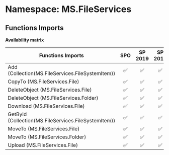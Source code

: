 # Namespace: MS.FileServices

## Functions Imports

**Availability matrix**

Functions Imports | SPO | SP 2019 | SP 2016 | SP 2013
----------|:---:|:-------:|:-------:|:-------:
Add (Collection(MS.FileServices.FileSystemItem)) | ✅ | ✅ | ✅ | ❌
CopyTo (MS.FileServices.File) | ✅ | ✅ | ✅ | ❌
DeleteObject (MS.FileServices.File) | ✅ | ✅ | ✅ | ❌
DeleteObject (MS.FileServices.Folder) | ✅ | ✅ | ✅ | ❌
Download (MS.FileServices.File) | ✅ | ✅ | ✅ | ❌
GetById (Collection(MS.FileServices.FileSystemItem)) | ✅ | ✅ | ✅ | ❌
MoveTo (MS.FileServices.File) | ✅ | ✅ | ✅ | ❌
MoveTo (MS.FileServices.Folder) | ✅ | ✅ | ✅ | ❌
Upload (MS.FileServices.File) | ✅ | ✅ | ✅ | ❌